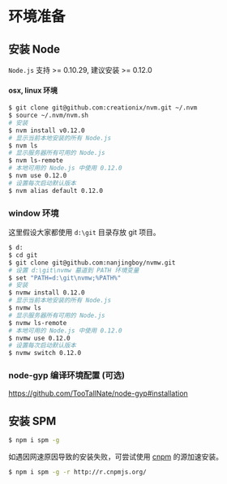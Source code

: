 
# 环境准备

## 安装 Node

`Node.js` 支持 >= 0.10.29, 建议安装 >= 0.12.0

#### osx, linux 环境

```bash
$ git clone git@github.com:creationix/nvm.git ~/.nvm
$ source ~/.nvm/nvm.sh
# 安装
$ nvm install v0.12.0
# 显示当前本地安装的所有 Node.js
$ nvm ls 
# 显示服务器所有可用的 Node.js
$ nvm ls-remote
# 本地可用的 Node.js 中使用 0.12.0
$ nvm use 0.12.0
# 设置每次启动默认版本
$ nvm alias default 0.12.0
```

### window 环境

这里假设大家都使用 `d:\git` 目录存放 git 项目。

```bash
$ d:
$ cd git
$ git clone git@github.com:nanjingboy/nvmw.git
# 设置 d:\git\nvmw 墓道到 PATH 环境变量
$ set "PATH=d:\git\nvmw;%PATH%"
# 安装
$ nvmw install 0.12.0
# 显示当前本地安装的所有 Node.js
$ nvmw ls 
# 显示服务器所有可用的 Node.js
$ nvmw ls-remote
# 本地可用的 Node.js 中使用 0.12.0
$ nvmw use 0.12.0
# 设置每次启动默认版本
$ nvmw switch 0.12.0
```

### node-gyp 编译环境配置 (可选)

https://github.com/TooTallNate/node-gyp#installation

## 安装 SPM

```bash
$ npm i spm -g
```

如遇因网速原因导致的安装失败，可尝试使用 [cnpm](http://cnpmjs.org/) 的源加速安装。

```bash
$ npm i spm -g -r http://r.cnpmjs.org/
```

